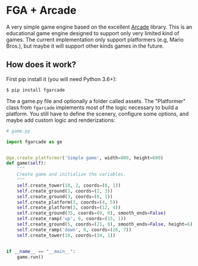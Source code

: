 FGA + Arcade
============

A very simple game engine based on the excellent
[Arcade](https://github.com/pvcraven/arcade/) library. This is an educational
game engine designed to support only very limited kind of games. The current
implementation only support platformers (e.g, Mario Bros.), but maybe it will
support other kinds games in the future.


## How does it work?

First pip install it (you will need Python 3.6+):

```shell
$ pip install fgarcade
```

The a game.py file and optionally a folder called assets. The "Platformer" class
from ``fgarcade`` implements most of the logic necessary to build a platform.
You still have to define the scenery, configure some options, and maybe add custom
logic and renderizations:

```python
# game.py

import fgarcade as ge


@ge.create_platformer('Simple game', width=800, height=600)
def game(self):
    """
    Create game and initialize the variables.
    """
    self.create_tower(10, 2, coords=(0, 1))
    self.create_ground(3, coords=(2, 3))
    self.create_ground(3, coords=(6, 1))
    self.create_platform(3, coords=(4, 5))
    self.create_platform(3, coords=(12, 4))
    self.create_ground(35, coords=(0, 0), smooth_ends=False)
    self.create_ramp('up', 6, coords=(15, 1))
    self.create_ground(5, coords=(21, 6), smooth_ends=False, height=6)
    self.create_ramp('down', 6, coords=(26, 7))
    self.create_tower(10, coords=(34, 1))


if __name__ == "__main__":
    game.run()
```